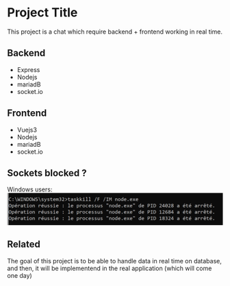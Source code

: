 
# Project Title

This project is a chat which require backend + frontend working in real time.

## Backend

 - Express
 - Nodejs
 - mariadB
 - socket.io

## Frontend

 - Vuejs3
 - Nodejs
 - mariadB
 - socket.io

## Sockets blocked ?
Windows users: 
![Alt text](/kill_sockets_incase.png "Killing noted")


## Related

The goal of this project is to be able to handle data in real time on database, and then, it will be implementend in the real application (which will come one day)

